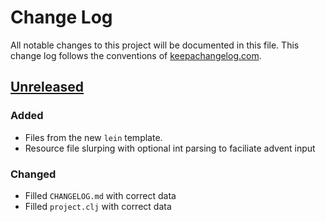 # Change Log
All notable changes to this project will be documented in this file. This change log follows the conventions of [keepachangelog.com](http://keepachangelog.com/).

## [Unreleased]
### Added
- Files from the new `lein` template.
- Resource file slurping with optional int parsing to faciliate advent input

### Changed
- Filled `CHANGELOG.md` with correct data
- Filled `project.clj` with correct data

[Unreleased]: https://github.com/your-name/advent-2019/compare/de8d32...HEAD
